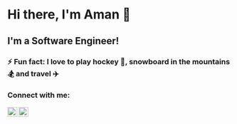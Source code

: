 # Hi there, I'm Aman 👋

## I'm a Software Engineer!

### ⚡ Fun fact: I love to play hockey 🏒, snowboard in the mountains 🏂 and travel ✈️ 



### Connect with me:

[<img align="left" alt="amanvasi | Twitter" width="22px" src="https://cdn.jsdelivr.net/npm/simple-icons@v3/icons/twitter.svg" />][twitter]
[<img align="left" alt="amanseth | LinkedIn" width="22px" src="https://cdn.jsdelivr.net/npm/simple-icons@v3/icons/linkedin.svg" />][linkedin]

<br />
<br />

[twitter]: https://twitter.com/amanvasi
[linkedin]: https://linkedin.com/in/amanseth
